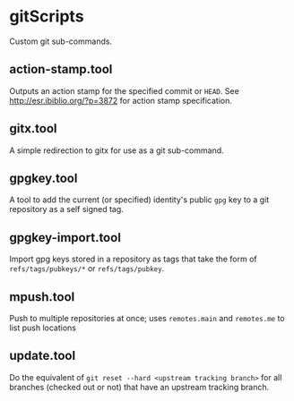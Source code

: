 # gitScripts


Custom git sub-commands.

## action-stamp.tool

Outputs an action stamp for the specified commit or `HEAD`.
See http://esr.ibiblio.org/?p=3872 for action stamp specification.

## gitx.tool

A simple redirection to gitx for use as a git sub-command.

## gpgkey.tool

A tool to add the current (or specified) identity's public `gpg` key to a git repository as a self signed tag.

## gpgkey-import.tool

Import gpg keys stored in a repository as tags that take the form of `refs/tags/pubkeys/*` or `refs/tags/pubkey`.

## mpush.tool

Push to multiple repositories at once; uses `remotes.main` and `remotes.me` to list push locations

## update.tool

Do the equivalent of `git reset --hard <upstream tracking branch>` for all branches (checked out or not) that have an upstream tracking branch.
